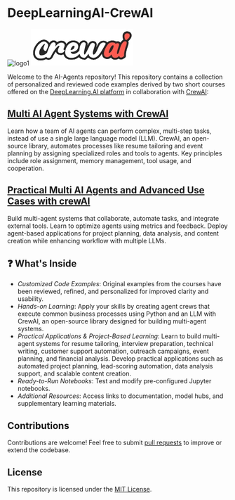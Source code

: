 # DeepLearningAI-CrewAI
![logo1](https://github.com/user-attachments/assets/35f315f5-15fb-4236-9f1d-9ee2554b7d56) 
![logo0](https://github.com/micag2025/DeepLearningAI-CrewAI/blob/main/image3_www.crewai.com.jpeg) 

Welcome to the AI-Agents repository! This repository contains  a collection of personalized  and reviewed code examples derived by two short courses offered on the [DeepLearning.AI platform](https://www.deeplearning.ai/) in collaboration with [CrewAI](https://www.crewai.com/):

## [Multi AI Agent Systems with CrewAI](https://github.com/micag2025/DeepLearningAI-CrewAI/tree/main/Multi_AI_Agent_Systems_with_CrewAI)  
Learn how a team of AI agents can perform complex, multi-step tasks, instead of use a single large language model (LLM). CrewAI, an open-source library, automates processes like resume tailoring and event planning by assigning specialized roles and tools to agents. Key principles include role assignment, memory management, tool usage, and cooperation.


## [Practical Multi AI Agents and Advanced Use Cases with crewAI](https://github.com/micag2025/DeepLearningAI-CrewAI/tree/main/Practical_Multi_AI_Agents_and_Advanced_use_cases_with_CrewAI)
Build multi-agent systems that collaborate, automate tasks, and integrate external tools. Learn to optimize agents using metrics and feedback. Deploy agent-based applications for project planning, data analysis, and content creation while enhancing workflow with multiple LLMs.


## ❓ What's Inside
  - _Customized Code Examples_: Original examples from the courses have been reviewed, refined, and personalized for improved clarity and usability.
  - _Hands-on Learning_: Apply your skills by creating agent crews that execute common business processes using Python and an LLM with CrewAI, an open-source library designed for building multi-agent systems.
  - _Practical Applications & Project-Based Learning_: Learn to build multi-agent systems for resume tailoring, interview preparation, technical writing, customer support automation, outreach campaigns, event planning, and financial analysis. Develop practical applications such as automated project planning, lead-scoring automation, data analysis support, and scalable content creation.
  - _Ready-to-Run Notebooks_: Test and modify pre-configured Jupyter notebooks.  
  - _Additional Resources_: Access links to documentation, model hubs, and supplementary learning materials.

## Contributions  
Contributions are welcome! Feel free to submit [pull requests](https://github.com/micag2025/DeepLearningAI-CrewAI/pulls) to improve or extend the codebase.

## License  
This repository is licensed under the [MIT License](https://opensource.org/license/MIT).




